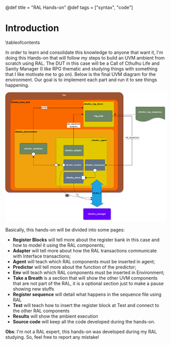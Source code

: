 @def title = "RAL Hands-on"
@def tags = ["syntax", "code"]

# Introduction

\tableofcontents <!-- you can use \toc as well -->

In order to learn and consolidate this knowledge to anyone that want it, I'm doing
this Hands-on that will follow my steps to build an UVM ambient from scratch using RAL.
The DUT in this case will be a Call of Cthulhu Life and Sanity Manager (I like RPG thematic and studying things with
something that I like motivate me to go on). Below is the final UVM diagram for the environment. Our goal is to implement
each part and run it to see things happening.


![UVM environment](/assets/full_diagram.png)


Basically, this hands-on will be divided into some pages:

- **Register Blocks** will tell more about the register bank in this case and how to model it using the RAL components;
- **Adapter** will tell more about how the RAL transactions communicate with Interface transactions;
- **Agent** will teach which RAL components must be inserted in agent;
- **Predictor** will tell more about the function of the predictor;
- **Env** will teach which RAL components must be inserted in Environment;
- **Take a Breath** is a section that will show the other UVM components that are not part of the RAL, it is a optional section just to make a pause showing new stuffs
- **Register sequence** will detail what happens in the sequence file using RAL
- **Test** will teach how to insert the register block at Test and connect to the other RAL components
- **Results** will show the ambient execution
- **Source code** will keep all the code developed during the hands-on.


**Obs**: I'm not a RAL expert, this hands-on was developed during my RAL studying. So, feel free to report any mistake!